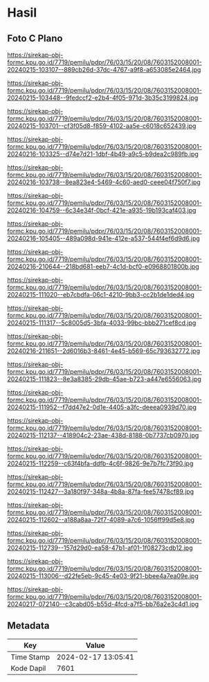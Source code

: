 # Hasil

## Foto C Plano

https://sirekap-obj-formc.kpu.go.id/7719/pemilu/pdpr/76/03/15/20/08/7603152008001-20240215-103107--889cb26d-37dc-4767-a9f8-a653085e2464.jpg

https://sirekap-obj-formc.kpu.go.id/7719/pemilu/pdpr/76/03/15/20/08/7603152008001-20240215-103448--9fedccf2-e2b4-4f05-971d-3b35c3199824.jpg

https://sirekap-obj-formc.kpu.go.id/7719/pemilu/pdpr/76/03/15/20/08/7603152008001-20240215-103701--cf3f05d8-f859-4102-aa5e-c6018c652439.jpg

https://sirekap-obj-formc.kpu.go.id/7719/pemilu/pdpr/76/03/15/20/08/7603152008001-20240216-103325--d74e7d21-1dbf-4b49-a9c5-b9dea2c989fb.jpg

https://sirekap-obj-formc.kpu.go.id/7719/pemilu/pdpr/76/03/15/20/08/7603152008001-20240216-103738--8ea823e4-5469-4c60-aed0-ceee04f750f7.jpg

https://sirekap-obj-formc.kpu.go.id/7719/pemilu/pdpr/76/03/15/20/08/7603152008001-20240216-104759--6c34e34f-0bcf-421e-a935-19b193caf403.jpg

https://sirekap-obj-formc.kpu.go.id/7719/pemilu/pdpr/76/03/15/20/08/7603152008001-20240216-105405--489a098d-941e-412e-a537-544f4ef6d9d6.jpg

https://sirekap-obj-formc.kpu.go.id/7719/pemilu/pdpr/76/03/15/20/08/7603152008001-20240216-210644--218bd681-eeb7-4c1d-bcf0-e0968801800b.jpg

https://sirekap-obj-formc.kpu.go.id/7719/pemilu/pdpr/76/03/15/20/08/7603152008001-20240215-111020--eb7cbdfa-06c1-4210-9bb3-cc2b1de1ded4.jpg

https://sirekap-obj-formc.kpu.go.id/7719/pemilu/pdpr/76/03/15/20/08/7603152008001-20240215-111317--5c8005d5-3bfa-4033-99bc-bbb271cef8cd.jpg

https://sirekap-obj-formc.kpu.go.id/7719/pemilu/pdpr/76/03/15/20/08/7603152008001-20240216-211651--2d6016b3-8461-4e45-b569-65c793632772.jpg

https://sirekap-obj-formc.kpu.go.id/7719/pemilu/pdpr/76/03/15/20/08/7603152008001-20240215-111823--8e3a8385-29db-45ae-b723-a447e6556063.jpg

https://sirekap-obj-formc.kpu.go.id/7719/pemilu/pdpr/76/03/15/20/08/7603152008001-20240215-111952--f7dd47e2-0d1e-4405-a3fc-deeea0939d70.jpg

https://sirekap-obj-formc.kpu.go.id/7719/pemilu/pdpr/76/03/15/20/08/7603152008001-20240215-112137--418904c2-23ae-438d-8188-0b7737cb0970.jpg

https://sirekap-obj-formc.kpu.go.id/7719/pemilu/pdpr/76/03/15/20/08/7603152008001-20240215-112259--c63f4bfa-ddfb-4c6f-9826-9e7b7fc73f90.jpg

https://sirekap-obj-formc.kpu.go.id/7719/pemilu/pdpr/76/03/15/20/08/7603152008001-20240215-112427--3a180f97-348a-4b8a-87fa-fee57478cf89.jpg

https://sirekap-obj-formc.kpu.go.id/7719/pemilu/pdpr/76/03/15/20/08/7603152008001-20240215-112602--a188a8aa-72f7-4089-a7c6-1056ff99d5e8.jpg

https://sirekap-obj-formc.kpu.go.id/7719/pemilu/pdpr/76/03/15/20/08/7603152008001-20240215-112739--157d29d0-ea58-47b1-af01-1f08273cdb12.jpg

https://sirekap-obj-formc.kpu.go.id/7719/pemilu/pdpr/76/03/15/20/08/7603152008001-20240215-113006--d22fe5eb-9c45-4e03-9f21-bbee4a7ea09e.jpg

https://sirekap-obj-formc.kpu.go.id/7719/pemilu/pdpr/76/03/15/20/08/7603152008001-20240217-072140--c3cabd05-b55d-4fcd-a7f5-bb76a2e3c4d1.jpg


## Metadata

| Key        | Value               |
| ---------- | ------------------- |
| Time Stamp | 2024-02-17 13:05:41 |
| Kode Dapil | 7601                |



